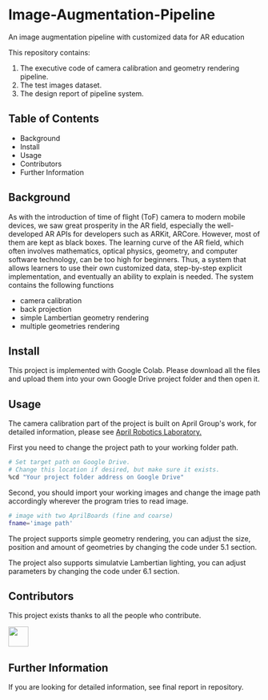 # Image-Augmentation-Pipeline
An image augmentation pipeline with customized data for AR education

This repository contains:
  1. The executive code of camera calibration and geometry rendering pipeline.
  2. The test images dataset.
  3. The design report of pipeline system.

## Table of Contents
- Background
- Install
- Usage
- Contributors
- Further Information

## Background

As with the introduction of time of flight (ToF) camera to modern mobile devices, we saw great prosperity in the AR field, especially the well-developed AR APIs for developers such as ARKit, ARCore. However, most of them are kept as black boxes. The learning curve of the AR field, which often involves mathematics, optical physics, geometry, and computer software technology, can be too high for beginners. Thus, a system that allows learners to use their own customized data, step-by-step explicit implementation, and eventually an ability to explain is needed. The system contains the following functions
  - camera calibration
  - back projection
  - simple Lambertian geometry rendering
  - multiple geometries rendering

## Install

This project is implemented with Google Colab. Please download all the files and upload them into your own Google Drive project folder and then open it.

## Usage

The camera calibration part of the project is built on April Group's work, for detailed information, please see <a href="https://april.eecs.umich.edu/wiki/Camera_suite"> April Robotics Laboratory. </a>

First you need to change the project path to your working folder path.

``` sh
# Set target path on Google Drive. 
# Change this location if desired, but make sure it exists.
%cd "Your project folder address on Google Drive"
```

Second, you should import your working images and change the image path accordingly wherever the program tries to read image.

```sh
# image with two AprilBoards (fine and coarse)
fname='image path'
```

The project supports simple geometry rendering, you can adjust the size, position and amount of geometries by changing the code under 5.1 section.

The project also supports simulatvie Lambertian lighting, you can adjust parameters by changing the code under 6.1 section.

## Contributors

This project exists thanks to all the people who contribute.

<a href="https://github.com/QuinnHe"><img src='https://avatars.githubusercontent.com/u/31847981?v=4' height="40" width="40"></a>

## Further Information

If you are looking for detailed information, see final report in repository.
